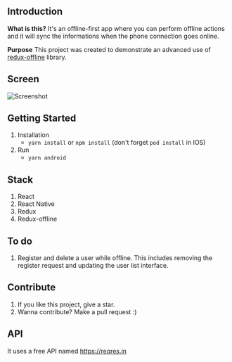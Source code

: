 ## Introduction 

**What is this?** 
It's an offline-first app where you can perform offline actions and it will sync the informations when the phone connection goes online.

**Purpose**
This project was created to demonstrate an advanced use of [redux-offline](https://github.com/redux-offline/redux-offline) library.

## Screen
![Screenshot](https://i.ibb.co/ZzLV6Ts/Screenshot-20200131-152601.png)

## Getting Started

1. Installation
    * `yarn install` or `npm install` (don't forget `pod install` in IOS)
2. Run
    * `yarn android`

## Stack
1. React
2. React Native
3. Redux
4. Redux-offline

## To do
1. Register and delete a user while offline. This includes removing the register request and updating the user list interface.


## Contribute
1. If you like this project, give a star.
2. Wanna contribute? Make a pull request :)


## API
It uses a free API named https://reqres.in
